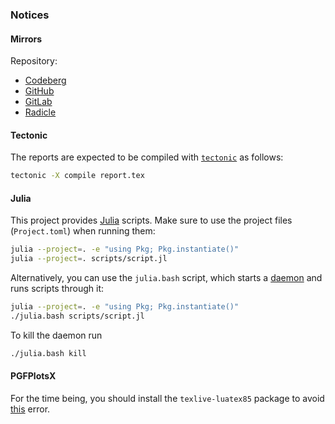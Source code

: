 ### Notices

#### Mirrors

Repository:
- [Codeberg](https://codeberg.org/paveloom-university/Stellar-Astronomy-Special-Workshop-S10-2022)
- [GitHub](https://github.com/paveloom-university/Stellar-Astronomy-Special-Workshop-S10-2022)
- [GitLab](https://gitlab.com/paveloom-g/university/s10-2022/stellar-astronomy-special-workshop)
- [Radicle](https://app.radicle.network/seeds/pine.radicle.garden/rad:git:hnrkdndabtj4dacxdmnh7grmbo5d1oz1jacso)

#### Tectonic

The reports are expected to be compiled with [`tectonic`](https://tectonic-typesetting.github.io/en-US) as follows:

```bash
tectonic -X compile report.tex
```

#### Julia

This project provides [Julia](https://julialang.org) scripts. Make sure to use the project files (`Project.toml`) when running them:

```bash
julia --project=. -e "using Pkg; Pkg.instantiate()"
julia --project=. scripts/script.jl
```

Alternatively, you can use the `julia.bash` script, which starts a [daemon](https://github.com/dmolina/DaemonMode.jl) and runs scripts through it:

```bash
julia --project=. -e "using Pkg; Pkg.instantiate()"
./julia.bash scripts/script.jl
```

To kill the daemon run

```bash
./julia.bash kill
```

#### PGFPlotsX

For the time being, you should install the `texlive-luatex85` package to avoid [this](https://github.com/JuliaPlots/Plots.jl/issues/3319) error.
